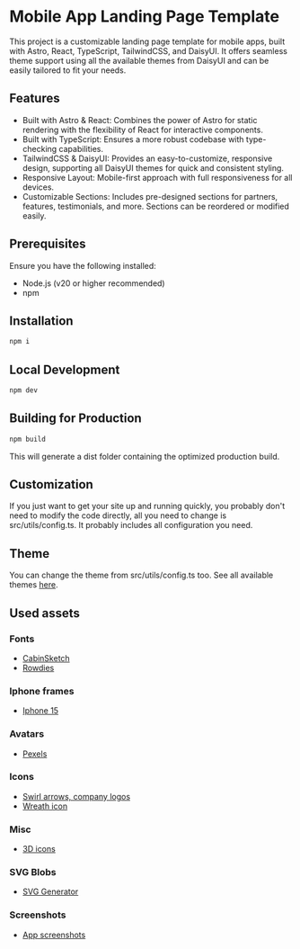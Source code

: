 # Mobile App Landing Page Template

This project is a customizable landing page template for mobile apps, built with Astro, React, TypeScript, TailwindCSS, and DaisyUI. It offers seamless theme support using all the available themes from DaisyUI and can be easily tailored to fit your needs.

## Features
- Built with Astro & React: Combines the power of Astro for static rendering with the flexibility of React for interactive components.
- Built with TypeScript: Ensures a more robust codebase with type-checking capabilities.
- TailwindCSS & DaisyUI: Provides an easy-to-customize, responsive design, supporting all DaisyUI themes for quick and consistent styling.
- Responsive Layout: Mobile-first approach with full responsiveness for all devices.
- Customizable Sections: Includes pre-designed sections for partners, features, testimonials, and more. Sections can be reordered or modified easily.

## Prerequisites
Ensure you have the following installed:

- Node.js (v20 or higher recommended)
- npm

## Installation
```bash
npm i
```

## Local Development
```bash
npm dev
```

## Building for Production
```bash
npm build
```

This will generate a dist folder containing the optimized production build.

## Customization
If you just want to get your site up and running quickly, you probably don't need to modify the code directly, all you need to change is src/utils/config.ts. It probably includes all configuration you need.

## Theme
You can change the theme from src/utils/config.ts too. See all available themes [here](https://daisyui.com/docs/themes/).

## Used assets

### Fonts
- [CabinSketch](https://fonts.google.com/specimen/Cabin+Sketch)
- [Rowdies](https://fonts.google.com/specimen/Rowdies)

### Iphone frames
- [Iphone 15](https://www.figma.com/community/file/1385659531316001292)

### Avatars
- [Pexels](https://pexels.com)

### Icons
- [Swirl arrows, company logos](https://uxwing.com)
- [Wreath icon](https://freesvg.org)

### Misc
- [3D icons](https://3dicons.co)

### SVG Blobs
- [SVG Generator](https://fffuel.co)

### Screenshots
- [App screenshots](https://www.figma.com/community/file/874598319834758320)
